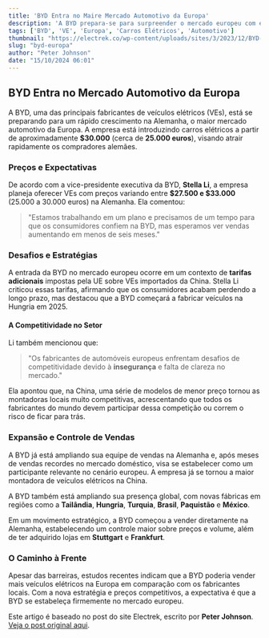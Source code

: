 ```yaml
---
title: 'BYD Entra no Maire Mercado Automotivo da Europa'
description: 'A BYD prepara-se para surpreender o mercado europeu com elétricos acessíveis e competitivos.'
tags: ['BYD', 'VE', 'Europa', 'Carros Elétricos', 'Automotivo']
thumbnail: "https://electrek.co/wp-content/uploads/sites/3/2023/12/BYD-November-sales.jpeg?quality=82&strip=all&w=1400"
slug: "byd-europa"
author: "Peter Johnson"
date: "15/10/2024 06:01"
---
```


## BYD Entra no Mercado Automotivo da Europa

A BYD, uma das principais fabricantes de veículos elétricos (VEs), está se preparando para um rápido crescimento na Alemanha, o maior mercado automotivo da Europa. A empresa está introduzindo carros elétricos a partir de aproximadamente **$30.000** (cerca de **25.000 euros**), visando atrair rapidamente os compradores alemães.

### Preços e Expectativas

De acordo com a vice-presidente executiva da BYD, **Stella Li**, a empresa planeja oferecer VEs com preços variando entre **$27.500 e $33.000** (25.000 a 30.000 euros) na Alemanha. Ela comentou:

> "Estamos trabalhando em um plano e precisamos de um tempo para que os consumidores confiem na BYD, mas esperamos ver vendas aumentando em menos de seis meses."

### Desafios e Estratégias

A entrada da BYD no mercado europeu ocorre em um contexto de **tarifas adicionais** impostas pela UE sobre VEs importados da China. Stella Li criticou essas tarifas, afirmando que os consumidores acabam perdendo a longo prazo, mas destacou que a BYD começará a fabricar veículos na Hungria em 2025.

#### A Competitividade no Setor

Li também mencionou que:  
> "Os fabricantes de automóveis europeus enfrentam desafios de competitividade devido à **insegurança** e falta de clareza no mercado."

Ela apontou que, na China, uma série de modelos de menor preço tornou as montadoras locais muito competitivas, acrescentando que todos os fabricantes do mundo devem participar dessa competição ou correm o risco de ficar para trás.

### Expansão e Controle de Vendas

A BYD já está ampliando sua equipe de vendas na Alemanha e, após meses de vendas recordes no mercado doméstico, visa se estabelecer como um participante relevante no cenário europeu. A empresa já se tornou a maior montadora de veículos elétricos na China.

A BYD também está ampliando sua presença global, com novas fábricas em regiões como a **Tailândia**, **Hungria**, **Turquia**, **Brasil**, **Paquistão** e **México**.

Em um movimento estratégico, a BYD começou a vender diretamente na Alemanha, estabelecendo um controle maior sobre preços e volume, além de ter adquirido lojas em **Stuttgart** e **Frankfurt**.

### O Caminho à Frente

Apesar das barreiras, estudos recentes indicam que a BYD poderia vender mais veículos elétricos na Europa em comparação com os fabricantes locais. Com a nova estratégia e preços competitivos, a expectativa é que a BYD se estabeleça firmemente no mercado europeu.


Este artigo é baseado no post do site Electrek, escrito por **Peter Johnson**. [Veja o post original aqui](https://electrek.co/2024/10/14/byd-break-into-europes-largest-auto-market-30000-evs/).